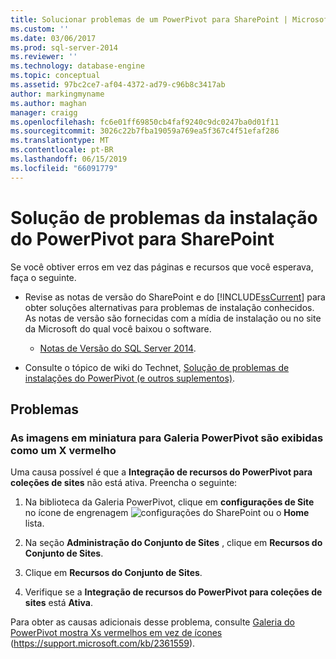 ```yaml
---
title: Solucionar problemas de um PowerPivot para SharePoint | Microsoft Docs
ms.custom: ''
ms.date: 03/06/2017
ms.prod: sql-server-2014
ms.reviewer: ''
ms.technology: database-engine
ms.topic: conceptual
ms.assetid: 97bc2ce7-af04-4372-ad79-c96b8c3417ab
author: markingmyname
ms.author: maghan
manager: craigg
ms.openlocfilehash: fc6e01ff69850cb4faf9240c9dc0247ba0d01f11
ms.sourcegitcommit: 3026c22b7fba19059a769ea5f367c4f51efaf286
ms.translationtype: MT
ms.contentlocale: pt-BR
ms.lasthandoff: 06/15/2019
ms.locfileid: "66091779"
---
```

# <a name="troubleshoot-a-powerpivot-for-sharepoint-installation"></a>Solução de problemas da instalação do PowerPivot para SharePoint
  Se você obtiver erros em vez das páginas e recursos que você esperava, faça o seguinte.  
  
-   Revise as notas de versão do SharePoint e do [!INCLUDE[ssCurrent](../../includes/sscurrent-md.md)] para obter soluções alternativas para problemas de instalação conhecidos. As notas de versão são fornecidas com a mídia de instalação ou no site da Microsoft do qual você baixou o software.  
  
    -   [Notas de Versão do SQL Server 2014](https://technet.microsoft.com/library/dn169381\(v=sql.15\).aspx).  
  
-   Consulte o tópico de wiki do Technet, [Solução de problemas de instalações do PowerPivot (e outros suplementos)](https://social.technet.microsoft.com/wiki/contents/articles/13737.troubleshooting-installations-of-powerpivot-and-other-add-ins.aspx).  
  
## <a name="issues"></a>Problemas  
  
### <a name="powerpivot-gallery-thumbnail-images-show-as-a-red-x"></a>As imagens em miniatura para Galeria PowerPivot são exibidas como um X vermelho  
 Uma causa possível é que a **Integração de recursos do PowerPivot para coleções de sites** não está ativa. Preencha o seguinte:  
  
1.  Na biblioteca da Galeria PowerPivot, clique em **configurações de Site** no ícone de engrenagem ![configurações do SharePoint](../../../2014/analysis-services/media/as-sharepoint2013-settings-gear.gif "SharePoint Settings") ou o **Home** lista.  
  
2.  Na seção **Administração do Conjunto de Sites** , clique em **Recursos do Conjunto de Sites**.  
  
3.  Clique em **Recursos do Conjunto de Sites**.  
  
4.  Verifique se a **Integração de recursos do PowerPivot para coleções de sites** está **Ativa**.  
  
 Para obter as causas adicionais desse problema, consulte [Galeria do PowerPivot mostra Xs vermelhos em vez de ícones](https://support.microsoft.com/kb/2361559) (https://support.microsoft.com/kb/2361559).  
  
  
